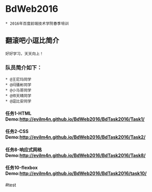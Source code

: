 # BdWeb2016
	* 2016年百度前端技术学院春季培训
## 翻滚吧小逗比简介
	好好学习，天天向上！

### 队员简介如下：
	* @王尼玛同学
	* @闷骚彬同学
	* @小马哥同学
	* @帅天晴同学
	* @逗比安同学

#### 任务1-HTML Demo:http://evilm4n.github.io/BdWeb2016/BdTask2016/Task1/
#### 任务2-CSS  Demo:http://evilm4n.github.io/BdWeb2016/BdTask2016/Task2/
#### 任务8-响应式网格  Demo:http://evilm4n.github.io/BdWeb2016/BdTask2016/Task8/

#### 任务10-flexbox  Demo:http://evilm4n.github.io/BdWeb2016/BdTask2016/task10/









#test